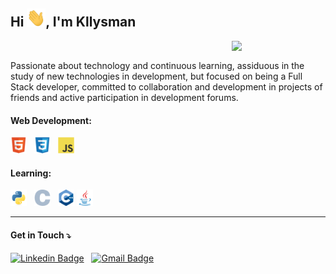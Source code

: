## Hi <img src="https://raw.githubusercontent.com/ABSphreak/ABSphreak/master/gifs/Hi.gif" width="30px">, I'm Kllysman

<img src="https://www.flaticon.com/svg/static/icons/svg/479/479026.svg" align="right" width=150 /><br>

Passionate about technology and continuous learning, assiduous in the study of new technologies in development, but focused on being a Full Stack developer, committed to collaboration and development in projects of friends and active participation in development forums.

#### Web Development: <br>
<img height="26" alt="HTML" src="https://raw.githubusercontent.com/devicons/devicon/master/icons/html5/html5-original.svg"> &nbsp;
<img height="26" alt="CSS" src="https://raw.githubusercontent.com/devicons/devicon/master/icons/css3/css3-original.svg"> &nbsp;
<img height="26" alt="Javascript" src="https://raw.githubusercontent.com/devicons/devicon/master/icons/javascript/javascript-original.svg">

#### Learning: <br>
<img height="26" alt="Python" src="https://raw.githubusercontent.com/devicons/devicon/master/icons/python/python-original.svg"> &nbsp;
<img height="26" alt="C" src="https://raw.githubusercontent.com/devicons/devicon/master/icons/c/c-original.svg"> &nbsp;
<img height="26" alt="C++" src="https://raw.githubusercontent.com/devicons/devicon/master/icons/cplusplus/cplusplus-original.svg">
<img height="26" alt="C++" src="https://raw.githubusercontent.com/devicons/devicon/master/icons/java/java-original.svg">

<hr>

#### Get in Touch ⤵️

[![Linkedin Badge](https://img.shields.io/badge/linkedin%20-%230077B5.svg?&style=for-the-badge&logo=linkedin&logoColor=white)](https://www.linkedin.com/in/brendson-kllysman/) &nbsp;
[![Gmail Badge](https://img.shields.io/badge/GMAIL-%23DC322F.svg?&style=for-the-badge&logo=gmail&logoColor=white)](mailto:breklly@gmail.com)
